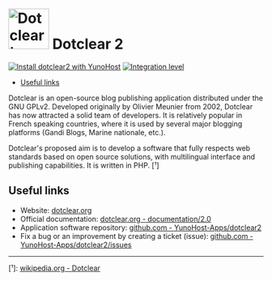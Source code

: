 # <img src="/images/dotclear_logo.png" width="80px" alt="Dotclear's logo"> Dotclear 2

[![Install dotclear2 with YunoHost](https://install-app.yunohost.org/install-with-yunohost.png)](https://install-app.yunohost.org/?app=dotclear2) [![Integration level](https://dash.yunohost.org/integration/dotclear2.svg)](https://dash.yunohost.org/appci/app/dotclear2)

- [Useful links](#useful-links)

Dotclear is an open-source blog publishing application distributed under the GNU GPLv2. Developed originally by Olivier Meunier from 2002, Dotclear has now attracted a solid team of developers. It is relatively popular in French speaking countries, where it is used by several major blogging platforms (Gandi Blogs, Marine nationale, etc.).

Dotclear's proposed aim is to develop a software that fully respects web standards based on open source solutions, with multilingual interface and publishing capabilities. It is written in PHP. [¹]

## Useful links

+ Website: [dotclear.org](https://dotclear.org/)
+ Official documentation: [dotclear.org - documentation/2.0](https://dotclear.org/documentation/2.0)
+ Application software repository: [github.com - YunoHost-Apps/dotclear2](https://github.com/YunoHost-Apps/dotclear2_ynh)
+ Fix a bug or an improvement by creating a ticket (issue): [github.com - YunoHost-Apps/dotclear2/issues](https://github.com/YunoHost-Apps/dotclear2_ynh/issues)

-----

[¹]: [wikipedia.org - Dotclear](https://en.wikipedia.org/wiki/Dotclear)
